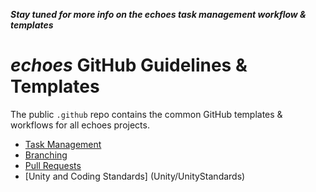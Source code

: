 ***Stay tuned for more info on the echoes task management workflow & templates***

# *echoes* GitHub Guidelines & Templates
The public `.github` repo contains the common GitHub templates & workflows for all echoes projects.

- [Task Management](taskMgmt.md)
- [Branching](branches.md) 
- [Pull Requests](pullRequests.md)
- [Unity and Coding Standards] (Unity/UnityStandards)
